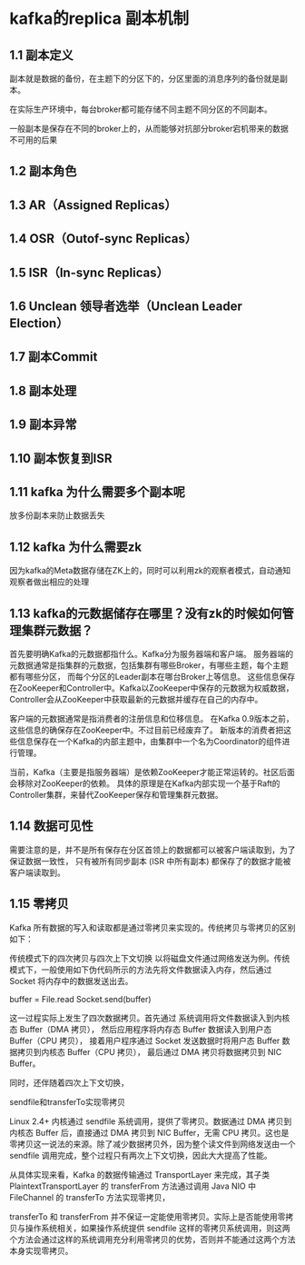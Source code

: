 # kafka的replica 副本机制

## 1.1 副本定义

副本就是数据的备份，在主题下的分区下的，分区里面的消息序列的备份就是副本。

在实际生产环境中，每台broker都可能存储不同主题不同分区的不同副本。

一般副本是保存在不同的broker上的，从而能够对抗部分broker宕机带来的数据不可用的后果

## 1.2 副本角色

## 1.3 AR（Assigned Replicas）

## 1.4 OSR（Outof-sync Replicas）

## 1.5 ISR（In-sync Replicas）

## 1.6 Unclean 领导者选举（Unclean Leader Election）

## 1.7 副本Commit

## 1.8 副本处理

## 1.9 副本异常

## 1.10 副本恢复到ISR

## 1.11 kafka 为什么需要多个副本呢
放多份副本来防止数据丢失

## 1.12 kafka 为什么需要zk
因为kafka的Meta数据存储在ZK上的，同时可以利用zk的观察者模式，自动通知观察者做出相应的处理

## 1.13 kafka的元数据储存在哪里？没有zk的时候如何管理集群元数据？

首先要明确Kafka的元数据都指什么。Kafka分为服务器端和客户端。
服务器端的元数据通常是指集群的元数据，包括集群有哪些Broker，有哪些主题，每个主题都有哪些分区，
而每个分区的Leader副本在哪台Broker上等信息。
这些信息保存在ZooKeeper和Controller中。Kafka以ZooKeeper中保存的元数据为权威数据，
Controller会从ZooKeeper中获取最新的元数据并缓存在自己的内存中。

客户端的元数据通常是指消费者的注册信息和位移信息。
在Kafka 0.9版本之前，这些信息的确保存在ZooKeeper中。不过目前已经废弃了。
新版本的消费者把这些信息保存在一个Kafka的内部主题中，由集群中一个名为Coordinator的组件进行管理。

当前，Kafka（主要是指服务器端）是依赖ZooKeeper才能正常运转的。社区后面会移除对ZooKeeper的依赖。
具体的原理是在Kafka内部实现一个基于Raft的Controller集群，来替代ZooKeeper保存和管理集群元数据。


## 1.14 数据可见性

需要注意的是，并不是所有保存在分区首领上的数据都可以被客户端读取到，为了保证数据一致性，
只有被所有同步副本 (ISR 中所有副本) 都保存了的数据才能被客户端读取到。

## 1.15 零拷贝
Kafka 所有数据的写入和读取都是通过零拷贝来实现的。传统拷贝与零拷贝的区别如下：

传统模式下的四次拷贝与四次上下文切换
以将磁盘文件通过网络发送为例。传统模式下，一般使用如下伪代码所示的方法先将文件数据读入内存，然后通过 Socket 将内存中的数据发送出去。

buffer = File.read
Socket.send(buffer)

这一过程实际上发生了四次数据拷贝。首先通过
系统调用将文件数据读入到内核态 Buffer（DMA 拷贝），
然后应用程序将内存态 Buffer 数据读入到用户态 Buffer（CPU 拷贝），
接着用户程序通过 Socket 发送数据时将用户态 Buffer 数据拷贝到内核态 Buffer（CPU 拷贝），
最后通过 DMA 拷贝将数据拷贝到 NIC Buffer。

同时，还伴随着四次上下文切换， 

sendfile和transferTo实现零拷贝

Linux 2.4+ 内核通过 sendfile 系统调用，提供了零拷贝。数据通过 DMA 拷贝到内核态 Buffer 后，直接通过 DMA 拷贝到 NIC Buffer，无需 CPU 拷贝。这也是零拷贝这一说法的来源。除了减少数据拷贝外，因为整个读文件到网络发送由一个 sendfile 调用完成，整个过程只有两次上下文切换，因此大大提高了性能。

从具体实现来看，Kafka 的数据传输通过 TransportLayer 来完成，其子类 PlaintextTransportLayer 的 transferFrom 方法通过调用 Java NIO 中 FileChannel 的 transferTo 方法实现零拷贝，

transferTo 和 transferFrom 并不保证一定能使用零拷贝。实际上是否能使用零拷贝与操作系统相关，如果操作系统提供 sendfile 这样的零拷贝系统调用，则这两个方法会通过这样的系统调用充分利用零拷贝的优势，否则并不能通过这两个方法本身实现零拷贝。




